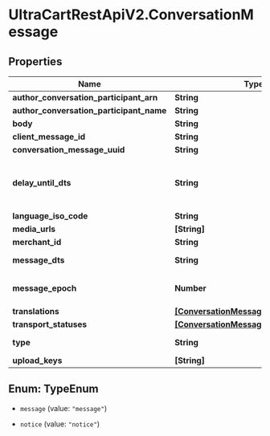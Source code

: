 # UltraCartRestApiV2.ConversationMessage

## Properties
Name | Type | Description | Notes
------------ | ------------- | ------------- | -------------
**author_conversation_participant_arn** | **String** |  | [optional] 
**author_conversation_participant_name** | **String** |  | [optional] 
**body** | **String** |  | [optional] 
**client_message_id** | **String** |  | [optional] 
**conversation_message_uuid** | **String** |  | [optional] 
**delay_until_dts** | **String** | Delay message transmission until date/time | [optional] 
**language_iso_code** | **String** |  | [optional] 
**media_urls** | **[String]** |  | [optional] 
**merchant_id** | **String** |  | [optional] 
**message_dts** | **String** | Message date/time | [optional] 
**message_epoch** | **Number** | Message epoch milliseconds | [optional] 
**translations** | [**[ConversationMessageTranslation]**](ConversationMessageTranslation.md) |  | [optional] 
**transport_statuses** | [**[ConversationMessageTransportStatus]**](ConversationMessageTransportStatus.md) |  | [optional] 
**type** | **String** | Message type | [optional] 
**upload_keys** | **[String]** |  | [optional] 


<a name="TypeEnum"></a>
## Enum: TypeEnum


* `message` (value: `"message"`)

* `notice` (value: `"notice"`)




